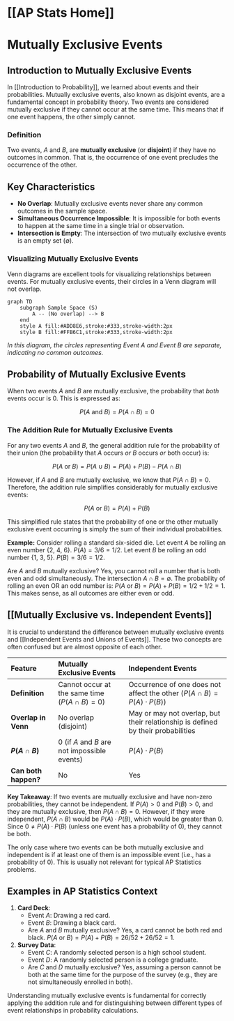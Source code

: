 # [[AP Stats Home]]
# Mutually Exclusive Events

## Introduction to Mutually Exclusive Events

In [[Introduction to Probability]], we learned about events and their probabilities. Mutually exclusive events, also known as disjoint events, are a fundamental concept in probability theory. Two events are considered mutually exclusive if they cannot occur at the same time. This means that if one event happens, the other simply cannot.

### Definition
Two events, $A$ and $B$, are **mutually exclusive** (or **disjoint**) if they have no outcomes in common. That is, the occurrence of one event precludes the occurrence of the other.

## Key Characteristics

*   **No Overlap**: Mutually exclusive events never share any common outcomes in the sample space.
*   **Simultaneous Occurrence Impossible**: It is impossible for both events to happen at the same time in a single trial or observation.
*   **Intersection is Empty**: The intersection of two mutually exclusive events is an empty set ($\emptyset$).

### Visualizing Mutually Exclusive Events

Venn diagrams are excellent tools for visualizing relationships between events. For mutually exclusive events, their circles in a Venn diagram will not overlap.

```mermaid
graph TD
    subgraph Sample Space (S)
        A -- (No overlap) --> B
    end
    style A fill:#ADD8E6,stroke:#333,stroke-width:2px
    style B fill:#FFB6C1,stroke:#333,stroke-width:2px
```

*In this diagram, the circles representing Event A and Event B are separate, indicating no common outcomes.*

## Probability of Mutually Exclusive Events

When two events $A$ and $B$ are mutually exclusive, the probability that *both* events occur is 0. This is expressed as:

$$P(A \text{ and } B) = P(A \cap B) = 0$$

### The Addition Rule for Mutually Exclusive Events

For any two events $A$ and $B$, the general addition rule for the probability of their union (the probability that $A$ occurs *or* $B$ occurs *or* both occur) is:

$$P(A \text{ or } B) = P(A \cup B) = P(A) + P(B) - P(A \cap B)$$

However, if $A$ and $B$ are mutually exclusive, we know that $P(A \cap B) = 0$. Therefore, the addition rule simplifies considerably for mutually exclusive events:

$$P(A \text{ or } B) = P(A) + P(B)$$

This simplified rule states that the probability of one or the other mutually exclusive event occurring is simply the sum of their individual probabilities.

**Example:**
Consider rolling a standard six-sided die.
Let event $A$ be rolling an even number {2, 4, 6}. $P(A) = 3/6 = 1/2$.
Let event $B$ be rolling an odd number {1, 3, 5}. $P(B) = 3/6 = 1/2$.

Are $A$ and $B$ mutually exclusive? Yes, you cannot roll a number that is both even and odd simultaneously. The intersection $A \cap B = \emptyset$.
The probability of rolling an even OR an odd number is:
$P(A \text{ or } B) = P(A) + P(B) = 1/2 + 1/2 = 1$. This makes sense, as all outcomes are either even or odd.

## [[Mutually Exclusive vs. Independent Events]]

It is crucial to understand the difference between mutually exclusive events and [[Independent Events and Unions of Events]]. These two concepts are often confused but are almost opposite of each other.

| Feature             | Mutually Exclusive Events                               | Independent Events                                    |
| :------------------ | :------------------------------------------------------ | :---------------------------------------------------- |
| **Definition**      | Cannot occur at the same time ($P(A \cap B) = 0$)       | Occurrence of one does not affect the other ($P(A \cap B) = P(A) \cdot P(B)$) |
| **Overlap in Venn** | No overlap (disjoint)                                   | May or may not overlap, but their relationship is defined by their probabilities |
| **$P(A \cap B)$**   | $0$ (if $A$ and $B$ are not impossible events)           | $P(A) \cdot P(B)$                                     |
| **Can both happen?**| No                                                      | Yes                                                   |

**Key Takeaway**: If two events are mutually exclusive and have non-zero probabilities, they cannot be independent. If $P(A) > 0$ and $P(B) > 0$, and they are mutually exclusive, then $P(A \cap B) = 0$. However, if they were independent, $P(A \cap B)$ would be $P(A) \cdot P(B)$, which would be greater than 0. Since $0 \ne P(A) \cdot P(B)$ (unless one event has a probability of 0), they cannot be both.

The only case where two events can be both mutually exclusive and independent is if at least one of them is an impossible event (i.e., has a probability of 0). This is usually not relevant for typical AP Statistics problems.

## Examples in AP Statistics Context

1.  **Card Deck**:
    *   Event $A$: Drawing a red card.
    *   Event $B$: Drawing a black card.
    *   Are $A$ and $B$ mutually exclusive? Yes, a card cannot be both red and black. $P(A \text{ or } B) = P(A) + P(B) = 26/52 + 26/52 = 1$.
2.  **Survey Data**:
    *   Event $C$: A randomly selected person is a high school student.
    *   Event $D$: A randomly selected person is a college graduate.
    *   Are $C$ and $D$ mutually exclusive? Yes, assuming a person cannot be both at the same time for the purpose of the survey (e.g., they are not simultaneously enrolled in both).

Understanding mutually exclusive events is fundamental for correctly applying the addition rule and for distinguishing between different types of event relationships in probability calculations.